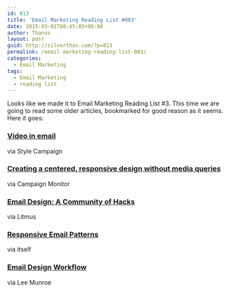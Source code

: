 ```yaml
---
id: 813
title: 'Email Marketing Reading List #003'
date: 2015-03-01T08:45:03+00:00
author: Thanos
layout: post
guid: http://silverthan.com/?p=813
permalink: /email-marketing-reading-list-003/
categories:
  - Email Marketing
tags:
  - Email Marketing
  - reading list
---
```

Looks like we made it to Email Marketing Reading List #3. This time we are going to read some older articles, bookmarked for good reason as it seems. Here it goes:

### [Video in email](http://stylecampaign.com/blog/2014/08/video-in-email/ "video in email")

via Style Campaign

### [Creating a centered, responsive design without media queries](https://www.campaignmonitor.com/blog/post/4240/creating-a-centred-responsive-design-without-media-queries "no media queries")

via Campaign Monitor

### [Email Design: A Community of Hacks](https://litmus.com/blog/email-design-a-community-of-hacks)

via Litmus

### [Responsive Email Patterns](http://responsiveemailpatterns.com/ "Responsive Email Patterns")

via itself

### [Email Design Workflow](http://www.leemunroe.com/email-design-workflow/ "Lee's workflow")

via Lee Munroe